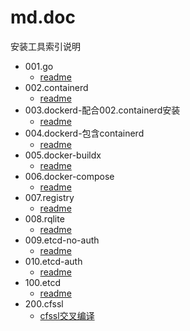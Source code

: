 # md.doc
安装工具索引说明

- 001.go
    - [readme](./001.go/readme.md)
- 002.containerd
    - [readme](./002.containerd/readme.md)
- 003.dockerd-配合002.containerd安装
    - [readme](./003.dockerd-配合002.containerd安装/readme.md)
- 004.dockerd-包含containerd
    - [readme](./004.dockerd-包含containerd/readme.md)
- 005.docker-buildx
    - [readme](./005.docker-buildx/readme.md)
- 006.docker-compose
    - [readme](./006.docker-compose/readme.md)
- 007.registry
    - [readme](./007.registry/readme.md)
- 008.rqlite
    - [readme](./008.rqlite/readme.md)
- 009.etcd-no-auth
    - [readme](./009.etcd-no-auth/readme.md)
- 010.etcd-auth
    - [readme](./010.etcd-auth/readme.md)
- 100.etcd
    - [readme](./100.etcd/readme.md)
- 200.cfssl
    - [cfssl交叉编译](./200.cfssl/cfssl交叉编译.md)
